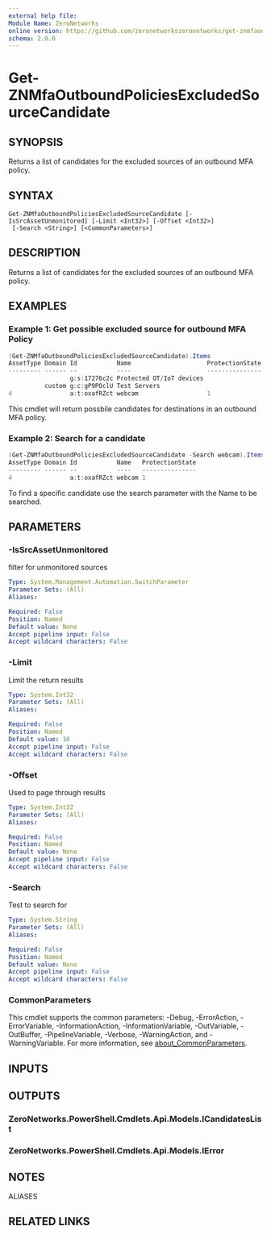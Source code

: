```yaml
---
external help file:
Module Name: ZeroNetworks
online version: https://github.com/zeronetworkszeronetworks/get-znmfaoutboundpoliciesexcludedsourcecandidate
schema: 2.0.0
---
```


# Get-ZNMfaOutboundPoliciesExcludedSourceCandidate

## SYNOPSIS
Returns a list of candidates for the excluded sources of an outbound MFA policy.

## SYNTAX

```
Get-ZNMfaOutboundPoliciesExcludedSourceCandidate [-IsSrcAssetUnmonitored] [-Limit <Int32>] [-Offset <Int32>]
 [-Search <String>] [<CommonParameters>]
```

## DESCRIPTION
Returns a list of candidates for the excluded sources of an outbound MFA policy.

## EXAMPLES

### Example 1: Get possible excluded source for outbound MFA Policy
```powershell
(Get-ZNMfaOutboundPoliciesExcludedSourceCandidate).Items
AssetType Domain Id           Name                     ProtectionState
--------- ------ --           ----                     ---------------
                 g:s:17276c2c Protected OT/IoT devices 
          custom g:c:gP9POclU Test Servers             
4                a:t:oxafRZct webcam                   1
```

This cmdlet will return possbile candidates for destinations in an outbound MFA policy.

### Example 2: Search for a candidate
```powershell
(Get-ZNMfaOutboundPoliciesExcludedSourceCandidate -Search webcam).Items
AssetType Domain Id           Name   ProtectionState
--------- ------ --           ----   ---------------
4                a:t:oxafRZct webcam 1
```

To find a specific candidate use the search parameter with the Name to be searched.

## PARAMETERS

### -IsSrcAssetUnmonitored
filter for unmonitored sources

```yaml
Type: System.Management.Automation.SwitchParameter
Parameter Sets: (All)
Aliases:

Required: False
Position: Named
Default value: None
Accept pipeline input: False
Accept wildcard characters: False
```

### -Limit
Limit the return results

```yaml
Type: System.Int32
Parameter Sets: (All)
Aliases:

Required: False
Position: Named
Default value: 10
Accept pipeline input: False
Accept wildcard characters: False
```

### -Offset
Used to page through results

```yaml
Type: System.Int32
Parameter Sets: (All)
Aliases:

Required: False
Position: Named
Default value: None
Accept pipeline input: False
Accept wildcard characters: False
```

### -Search
Test to search for

```yaml
Type: System.String
Parameter Sets: (All)
Aliases:

Required: False
Position: Named
Default value: None
Accept pipeline input: False
Accept wildcard characters: False
```

### CommonParameters
This cmdlet supports the common parameters: -Debug, -ErrorAction, -ErrorVariable, -InformationAction, -InformationVariable, -OutVariable, -OutBuffer, -PipelineVariable, -Verbose, -WarningAction, and -WarningVariable. For more information, see [about_CommonParameters](http://go.microsoft.com/fwlink/?LinkID=113216).

## INPUTS

## OUTPUTS

### ZeroNetworks.PowerShell.Cmdlets.Api.Models.ICandidatesList

### ZeroNetworks.PowerShell.Cmdlets.Api.Models.IError

## NOTES

ALIASES

## RELATED LINKS

